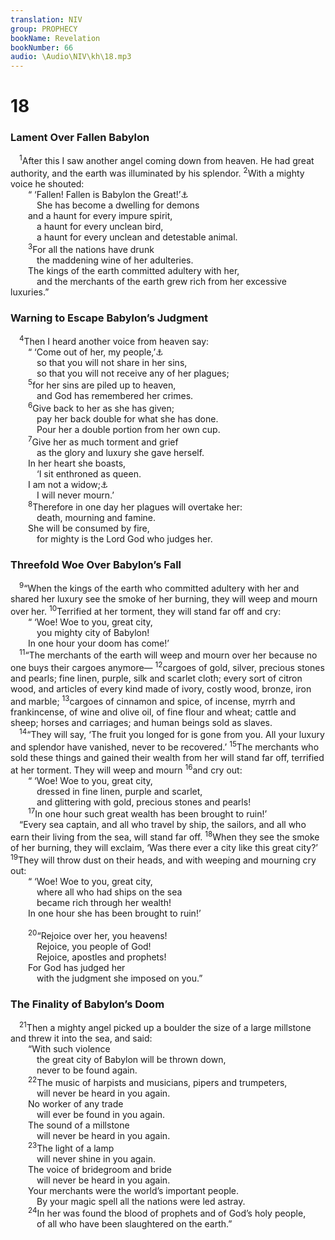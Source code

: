 ```yaml
---
translation: NIV
group: PROPHECY
bookName: Revelation 
bookNumber: 66
audio: \Audio\NIV\kh\18.mp3
---
```


<div class="title"><h1>18</h1><h3>Lament Over Fallen Babylon </h3></div>
<span class="verse kh_18_1"> <sup>1</sup>After this I saw another angel coming down from heaven. He had great authority, and the earth was illuminated by his splendor. </span>
<span class="verse kh_18_2"><sup>2</sup>With a mighty voice he shouted: <br/>  “ ‘Fallen! Fallen is Babylon the Great!’<a data-toggle="tooltip" data-placement="bottom" title="Isaiah 21:9">⚓</a><br/>   She has become a dwelling for demons <br/>  and a haunt for every impure spirit, <br/>   a haunt for every unclean bird, <br/>   a haunt for every unclean and detestable animal. <br/></span>
<span class="verse kh_18_3">  <sup>3</sup>For all the nations have drunk <br/>   the maddening wine of her adulteries. <br/>  The kings of the earth committed adultery with her, <br/>   and the merchants of the earth grew rich from her excessive luxuries.” <br/></span>
<div class="title"><h3>Warning to Escape Babylon’s Judgment </h3></div>
<span class="verse kh_18_4"> <sup>4</sup>Then I heard another voice from heaven say: <br/>  “ ‘Come out of her, my people,’<a data-toggle="tooltip" data-placement="bottom" title="Jer. 51:45">⚓</a><br/>   so that you will not share in her sins, <br/>   so that you will not receive any of her plagues; <br/></span>
<span class="verse kh_18_5">  <sup>5</sup>for her sins are piled up to heaven, <br/>   and God has remembered her crimes. <br/></span>
<span class="verse kh_18_6">  <sup>6</sup>Give back to her as she has given; <br/>   pay her back double for what she has done. <br/>   Pour her a double portion from her own cup. <br/></span>
<span class="verse kh_18_7">  <sup>7</sup>Give her as much torment and grief <br/>   as the glory and luxury she gave herself. <br/>  In her heart she boasts, <br/>   ‘I sit enthroned as queen. <br/>  I am not a widow;<a data-toggle="tooltip" data-placement="bottom" title="See Isaiah 47:7,8.">⚓</a><br/>   I will never mourn.’ <br/></span>
<span class="verse kh_18_8">  <sup>8</sup>Therefore in one day her plagues will overtake her: <br/>   death, mourning and famine. <br/>  She will be consumed by fire, <br/>   for mighty is the Lord God who judges her. <br/></span>
<div class="title"><h3>Threefold Woe Over Babylon’s Fall </h3></div>
<span class="verse kh_18_9"> <sup>9</sup>“When the kings of the earth who committed adultery with her and shared her luxury see the smoke of her burning, they will weep and mourn over her. </span>
<span class="verse kh_18_10"><sup>10</sup>Terrified at her torment, they will stand far off and cry: <br/>  “ ‘Woe! Woe to you, great city, <br/>   you mighty city of Babylon! <br/>  In one hour your doom has come!’ <br/></span>
<span class="verse kh_18_11"> <sup>11</sup>“The merchants of the earth will weep and mourn over her because no one buys their cargoes anymore— </span>
<span class="verse kh_18_12"><sup>12</sup>cargoes of gold, silver, precious stones and pearls; fine linen, purple, silk and scarlet cloth; every sort of citron wood, and articles of every kind made of ivory, costly wood, bronze, iron and marble; </span>
<span class="verse kh_18_13"><sup>13</sup>cargoes of cinnamon and spice, of incense, myrrh and frankincense, of wine and olive oil, of fine flour and wheat; cattle and sheep; horses and carriages; and human beings sold as slaves. <br/></span>
<span class="verse kh_18_14"> <sup>14</sup>“They will say, ‘The fruit you longed for is gone from you. All your luxury and splendor have vanished, never to be recovered.’ </span>
<span class="verse kh_18_15"><sup>15</sup>The merchants who sold these things and gained their wealth from her will stand far off, terrified at her torment. They will weep and mourn </span>
<span class="verse kh_18_16"><sup>16</sup>and cry out: <br/>  “ ‘Woe! Woe to you, great city, <br/>   dressed in fine linen, purple and scarlet, <br/>   and glittering with gold, precious stones and pearls! <br/></span>
<span class="verse kh_18_17">  <sup>17</sup>In one hour such great wealth has been brought to ruin!’ <br/> “Every sea captain, and all who travel by ship, the sailors, and all who earn their living from the sea, will stand far off. </span>
<span class="verse kh_18_18"><sup>18</sup>When they see the smoke of her burning, they will exclaim, ‘Was there ever a city like this great city?’ </span>
<span class="verse kh_18_19"><sup>19</sup>They will throw dust on their heads, and with weeping and mourning cry out: <br/>  “ ‘Woe! Woe to you, great city, <br/>   where all who had ships on the sea <br/>   became rich through her wealth! <br/>  In one hour she has been brought to ruin!’ <br/><br/></span>
<span class="verse kh_18_20">  <sup>20</sup>“Rejoice over her, you heavens! <br/>   Rejoice, you people of God! <br/>   Rejoice, apostles and prophets! <br/>  For God has judged her <br/>   with the judgment she imposed on you.” <br/></span>
<div class="title"><h3>The Finality of Babylon’s Doom </h3></div>
<span class="verse kh_18_21"> <sup>21</sup>Then a mighty angel picked up a boulder the size of a large millstone and threw it into the sea, and said: <br/>  “With such violence <br/>   the great city of Babylon will be thrown down, <br/>   never to be found again. <br/></span>
<span class="verse kh_18_22">  <sup>22</sup>The music of harpists and musicians, pipers and trumpeters, <br/>   will never be heard in you again. <br/>  No worker of any trade <br/>   will ever be found in you again. <br/>  The sound of a millstone <br/>   will never be heard in you again. <br/></span>
<span class="verse kh_18_23">  <sup>23</sup>The light of a lamp <br/>   will never shine in you again. <br/>  The voice of bridegroom and bride <br/>   will never be heard in you again. <br/>  Your merchants were the world’s important people. <br/>   By your magic spell all the nations were led astray. <br/></span>
<span class="verse kh_18_24">  <sup>24</sup>In her was found the blood of prophets and of God’s holy people, <br/>   of all who have been slaughtered on the earth.” <br/></span>
